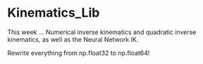 # Kinematics_Lib

This week ...
Numerical inverse kinematics and quadratic inverse kinematics, as well as the Neural Network IK.

Rewrite everything from np.float32 to np.float64!
